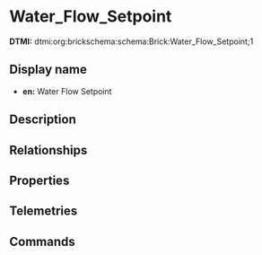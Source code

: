 # Water_Flow_Setpoint
**DTMI:** dtmi:org:brickschema:schema:Brick:Water_Flow_Setpoint;1
## Display name
- **en:** Water Flow Setpoint
## Description
## Relationships
## Properties
## Telemetries
## Commands
